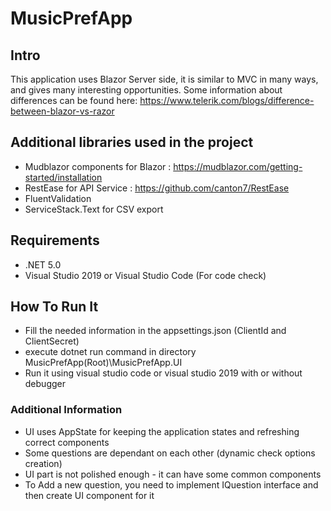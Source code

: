 # MusicPrefApp
## Intro
This application uses Blazor Server side, it is similar to MVC in many ways, and gives many interesting opportunities.
Some information about differences can be found here:
https://www.telerik.com/blogs/difference-between-blazor-vs-razor

## Additional libraries used in the project
- Mudblazor components for Blazor : https://mudblazor.com/getting-started/installation
- RestEase for API Service : https://github.com/canton7/RestEase
- FluentValidation
- ServiceStack.Text for CSV export

## Requirements
- .NET 5.0
- Visual Studio 2019 or Visual Studio Code (For code check)

## How To Run It
- Fill the needed information in the appsettings.json (ClientId and ClientSecret)
- execute dotnet run command in directory MusicPrefApp(Root)\MusicPrefApp.UI
- Run it using visual studio code or visual studio 2019 with or without debugger

### Additional Information
- UI uses AppState for keeping the application states and refreshing correct components
- Some questions are dependant on each other (dynamic check options creation)
- UI part is not polished enough - it can have some common components
- To Add a new question, you need to implement IQuestion interface and then create UI component for it 
